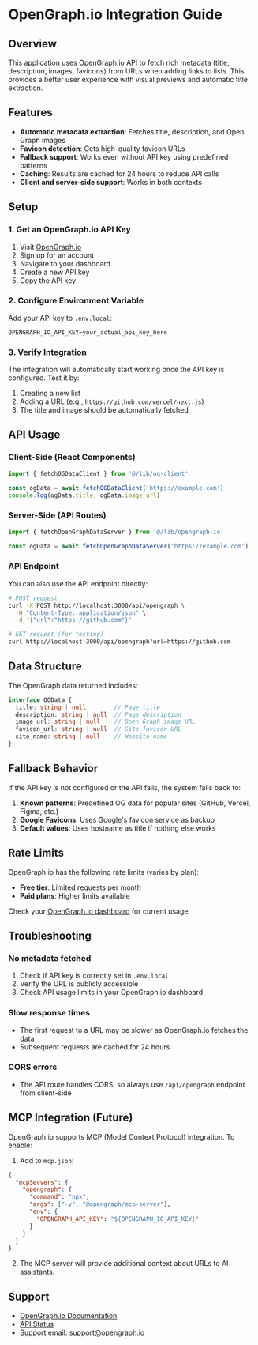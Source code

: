 # OpenGraph.io Integration Guide

## Overview

This application uses OpenGraph.io API to fetch rich metadata (title, description, images, favicons) from URLs when adding links to lists. This provides a better user experience with visual previews and automatic title extraction.

## Features

- **Automatic metadata extraction**: Fetches title, description, and Open Graph images
- **Favicon detection**: Gets high-quality favicon URLs
- **Fallback support**: Works even without API key using predefined patterns
- **Caching**: Results are cached for 24 hours to reduce API calls
- **Client and server-side support**: Works in both contexts

## Setup

### 1. Get an OpenGraph.io API Key

1. Visit [OpenGraph.io](https://www.opengraph.io/)
2. Sign up for an account
3. Navigate to your dashboard
4. Create a new API key
5. Copy the API key

### 2. Configure Environment Variable

Add your API key to `.env.local`:

```env
OPENGRAPH_IO_API_KEY=your_actual_api_key_here
```

### 3. Verify Integration

The integration will automatically start working once the API key is configured. Test it by:

1. Creating a new list
2. Adding a URL (e.g., `https://github.com/vercel/next.js`)
3. The title and image should be automatically fetched

## API Usage

### Client-Side (React Components)

```typescript
import { fetchOGDataClient } from '@/lib/og-client'

const ogData = await fetchOGDataClient('https://example.com')
console.log(ogData.title, ogData.image_url)
```

### Server-Side (API Routes)

```typescript
import { fetchOpenGraphDataServer } from '@/lib/opengraph-io'

const ogData = await fetchOpenGraphDataServer('https://example.com')
```

### API Endpoint

You can also use the API endpoint directly:

```bash
# POST request
curl -X POST http://localhost:3000/api/opengraph \
  -H "Content-Type: application/json" \
  -d '{"url":"https://github.com"}'

# GET request (for testing)
curl http://localhost:3000/api/opengraph?url=https://github.com
```

## Data Structure

The OpenGraph data returned includes:

```typescript
interface OGData {
  title: string | null        // Page title
  description: string | null  // Page description
  image_url: string | null    // Open Graph image URL
  favicon_url: string | null  // Site favicon URL
  site_name: string | null    // Website name
}
```

## Fallback Behavior

If the API key is not configured or the API fails, the system falls back to:

1. **Known patterns**: Predefined OG data for popular sites (GitHub, Vercel, Figma, etc.)
2. **Google Favicons**: Uses Google's favicon service as backup
3. **Default values**: Uses hostname as title if nothing else works

## Rate Limits

OpenGraph.io has the following rate limits (varies by plan):

- **Free tier**: Limited requests per month
- **Paid plans**: Higher limits available

Check your [OpenGraph.io dashboard](https://dashboard.opengraph.io/) for current usage.

## Troubleshooting

### No metadata fetched

1. Check if API key is correctly set in `.env.local`
2. Verify the URL is publicly accessible
3. Check API usage limits in your OpenGraph.io dashboard

### Slow response times

- The first request to a URL may be slower as OpenGraph.io fetches the data
- Subsequent requests are cached for 24 hours

### CORS errors

- The API route handles CORS, so always use `/api/opengraph` endpoint from client-side

## MCP Integration (Future)

OpenGraph.io supports MCP (Model Context Protocol) integration. To enable:

1. Add to `mcp.json`:
```json
{
  "mcpServers": {
    "opengraph": {
      "command": "npx",
      "args": ["-y", "@opengraph/mcp-server"],
      "env": {
        "OPENGRAPH_API_KEY": "${OPENGRAPH_IO_API_KEY}"
      }
    }
  }
}
```

2. The MCP server will provide additional context about URLs to AI assistants.

## Support

- [OpenGraph.io Documentation](https://www.opengraph.io/documentation)
- [API Status](https://status.opengraph.io/)
- Support email: support@opengraph.io